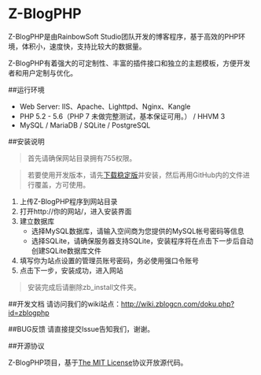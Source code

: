 Z-BlogPHP
=============

Z-BlogPHP是由RainbowSoft Studio团队开发的博客程序，基于高效的PHP环境，体积小，速度快，支持比较大的数据量。

Z-BlogPHP有着强大的可定制性、丰富的插件接口和独立的主题模板，方便开发者和用户定制与优化。

##运行环境
- Web Server: IIS、Apache、Lighttpd、Nginx、Kangle
- PHP 5.2 - 5.6（PHP 7 未做完整测试，基本保证可用。） / HHVM 3 
- MySQL / MariaDB / SQLite / PostgreSQL

##安装说明
> 首先请确保网站目录拥有755权限。

> 若要使用开发版本，请先[下载稳定版](http://www.zblogcn.com/zblogphp/)并安装，然后再用GitHub内的文件进行覆盖，方可使用。

1. 上传Z-BlogPHP程序到网站目录
2. 打开http://你的网站/，进入安装界面
3. 建立数据库
   - 选择MySQL数据库，请输入空间商为您提供的MySQL帐号密码等信息
   - 选择SQLite，请确保服务器支持SQLite，安装程序将在点击下一步后自动创建SQLite数据库文件
4. 填写你为站点设置的管理员账号密码，务必使用强口令账号
5. 点击下一步，安装成功，进入网站

> 安装完成后请删除zb_install文件夹。


##开发文档
请访问我们的wiki站点：http://wiki.zblogcn.com/doku.php?id=zblogphp

##BUG反馈
请直接提交Issue告知我们，谢谢。

##开源协议

Z-BlogPHP项目，基于[The MIT License](http://opensource.org/licenses/mit-license.php)协议开放源代码。